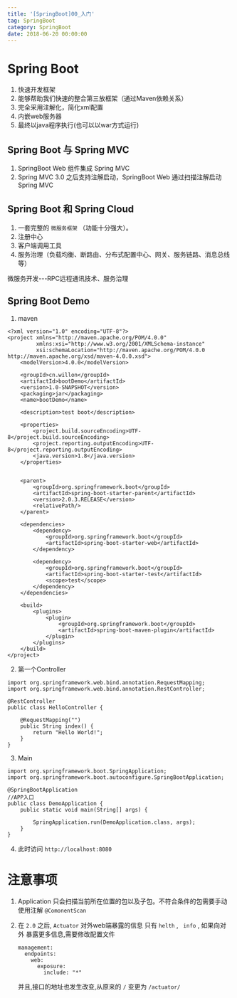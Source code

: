 ```yaml
---
title: '[SpringBoot]00_入门'
tag: SpringBoot
category: SpringBoot
date: 2018-06-20 00:00:00
---
```


# Spring Boot


1. 快速开发框架
2. 能够帮助我们快速的整合第三放框架（通过Maven依赖关系）
3. 完全采用注解化，简化xml配置
4. 内嵌web服务器
5. 最终以java程序执行(也可以以war方式运行)


## Spring Boot 与 Spring MVC

1. SpringBoot Web 组件集成 Spring MVC
2. Spring MVC 3.0 之后支持注解启动，SpringBoot Web 通过扫描注解启动Spring MVC


## Spring Boot 和 Spring Cloud

1. 一套完整的 `微服务框架` （功能十分强大）。 
2. 注册中心
3. 客户端调用工具
4. 服务治理（负载均衡、断路由、分布式配置中心、网关、服务链路、消息总线等）

微服务开发---RPC远程通讯技术、服务治理


## Spring Boot Demo


1. maven
```
<?xml version="1.0" encoding="UTF-8"?>
<project xmlns="http://maven.apache.org/POM/4.0.0"
         xmlns:xsi="http://www.w3.org/2001/XMLSchema-instance"
         xsi:schemaLocation="http://maven.apache.org/POM/4.0.0 http://maven.apache.org/xsd/maven-4.0.0.xsd">
    <modelVersion>4.0.0</modelVersion>

    <groupId>cn.willon</groupId>
    <artifactId>bootDemo</artifactId>
    <version>1.0-SNAPSHOT</version>
    <packaging>jar</packaging>
    <name>bootDemo</name>

    <description>test boot</description>

    <properties>
        <project.build.sourceEncoding>UTF-8</project.build.sourceEncoding>
        <project.reporting.outputEncoding>UTF-8</project.reporting.outputEncoding>
        <java.version>1.8</java.version>
    </properties>


    <parent>
        <groupId>org.springframework.boot</groupId>
        <artifactId>spring-boot-starter-parent</artifactId>
        <version>2.0.3.RELEASE</version>
        <relativePath/>
    </parent>

    <dependencies>
        <dependency>
            <groupId>org.springframework.boot</groupId>
            <artifactId>spring-boot-starter-web</artifactId>
        </dependency>

        <dependency>
            <groupId>org.springframework.boot</groupId>
            <artifactId>spring-boot-starter-test</artifactId>
            <scope>test</scope>
        </dependency>
    </dependencies>

    <build>
        <plugins>
            <plugin>
                <groupId>org.springframework.boot</groupId>
                <artifactId>spring-boot-maven-plugin</artifactId>
            </plugin>
        </plugins>
    </build>
</project>
```
2. 第一个Controller
```
import org.springframework.web.bind.annotation.RequestMapping;
import org.springframework.web.bind.annotation.RestController;

@RestController
public class HelloController {

    @RequestMapping("")
    public String index() {
        return "Hello World!";
    }
}
```
3. Main
```
import org.springframework.boot.SpringApplication;
import org.springframework.boot.autoconfigure.SpringBootApplication;

@SpringBootApplication
//APP入口
public class DemoApplication {
    public static void main(String[] args) {

        SpringApplication.run(DemoApplication.class, args);
    }
}
```
4. 此时访问 `http://localhost:8080`


# 注意事项

1. Application 只会扫描当前所在位置的包以及子包。不符合条件的包需要手动使用注解 `@ComonentScan`

2. 在 `2.0` 之后, `Actuator` 对外web端暴露的信息 只有 `helth` ,   ` info` , 如果向对外 暴露更多信息,需要修改配置文件

   ```
   management:
     endpoints:
       web:
         exposure:
           include: "*"
   ```

   并且,接口的地址也发生改变,从原来的 `/`  变更为 `/actuator/` 


